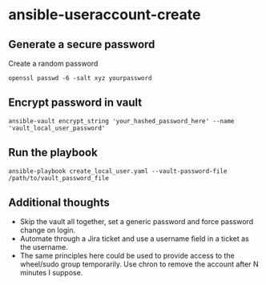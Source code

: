 # ansible-useraccount-create

## Generate a secure password

Create a random password

```
openssl passwd -6 -salt xyz yourpassword
```

## Encrypt password in vault

```
ansible-vault encrypt_string 'your_hashed_password_here' --name 'vault_local_user_password'
```

## Run the playbook

```
ansible-playbook create_local_user.yaml --vault-password-file /path/to/vault_password_file

```


## Additional thoughts

- Skip the vault all together, set a generic password and force password change on login.
- Automate through a Jira ticket and use a username field in a ticket as the username.
- The same principles here could be used to provide access to the wheel/sudo group temporarily. Use chron to remove the account after N minutes I suppose.